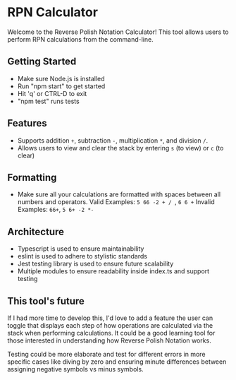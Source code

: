 # RPN Calculator

Welcome to the Reverse Polish Notation Calculator! This tool allows users to perform RPN calculations from the command-line.

## Getting Started
- Make sure Node.js is installed
- Run "npm start" to get started
- Hit 'q' or CTRL-D to exit
- "npm test" runs tests

## Features

- Supports addition `+`, subtraction `-`, multiplication `*`, and division `/`.
- Allows users to view and clear the stack by entering `s` (to view) or `c` (to clear)

## Formatting

- Make sure all your calculations are formatted with spaces between all numbers and operators.
  Valid Examples: `5 66 -2 + / `, `6 6 +`
  Invalid Examples: `66+`, `5 6+ -2 *-`

## Architecture

- Typescript is used to ensure maintainability
- eslint is used to adhere to stylistic standards
- Jest testing library is used to ensure future scalability
- Multiple modules to ensure readability inside index.ts and support testing

## This tool's future

If I had more time to develop this, I'd love to add a feature the user can toggle that displays each step of how operations are calculated via the stack when performing calculations. It could be a good learning tool for those interested in understanding how Reverse Polish Notation works.

Testing could be more elaborate and test for different errors in more specific cases like diving by zero and ensuring minute differences between assigning negative symbols vs minus symbols.
